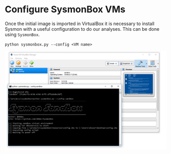 # Configure SysmonBox VMs

Once the initial image is imported in VirtualBox it is necessary to install Sysmon with a useful configuration to do our analyses. This can be done using `SysmonBox`.

```commandline
python sysmonbox.py --config <VM name>
```

![config](https://raw.githubusercontent.com/n0dec/SysmonBox/master/doc/3.png)
